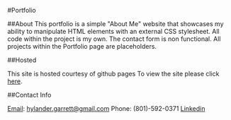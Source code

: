 #Portfolio

##About
This portfolio is a simple "About Me" website that showcases my ability to manipulate HTML elements with an external CSS stylesheet. All code within the project is my own. The contact form is non functional. All projects within the Portfolio page are placeholders.

##Hosted

This site is hosted courtesy of github pages
To view the site please click [here](https://meta-byte.github.io/).

##Contact Info

[Email](mailto:hylander.garrett@gmail.com): hylander.garrett@gmail.com
Phone: (801)-592-0371
[Linkedin](https://www.linkedin.com/in/garrett-h-859007a0/)
